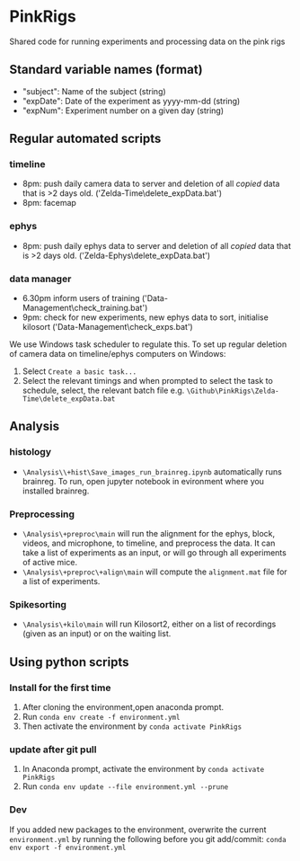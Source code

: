 # PinkRigs
Shared code for running experiments and processing data on the pink rigs
## Standard variable names (format)
- "subject": Name of the subject (string)
- "expDate": Date of the experiment as yyyy-mm-dd (string)
- "expNum": Experiment number on a given day (string)


## Regular automated scripts 
### timeline
- 8pm: push daily camera data to server and deletion of all *copied* data that is >2 days old. ('Zelda-Time\delete_expData.bat')
- 8pm: facemap 
### ephys
- 8pm: push daily ephys data to server and deletion of all *copied* data that is >2 days old. ('Zelda-Ephys\delete_expData.bat') 
### data manager
- 6.30pm inform users of training ('Data-Management\check_training.bat')
- 9pm: check for new experiments, new ephys data to sort, initialise kilosort ('Data-Management\check_exps.bat') 

We use Windows task scheduler to regulate this. 
To set up regular deletion of camera data on timeline/ephys computers on Windows: 
1. Select `Create a basic task...`
2. Select the relevant timings and when prompted to select the task to schedule, select, the relevant batch file e.g.
`\Github\PinkRigs\Zelda-Time\delete_expData.bat`

## Analysis
### histology 
- `\Analysis\\+hist\Save_images_run_brainreg.ipynb` automatically runs brainreg. To run, open jupyter notebook in evironment where you installed brainreg. 
### Preprocessing
- `\Analysis\+preproc\main` will run the alignment for the ephys, block, videos, and microphone, to timeline, and preprocess the data. It can take a list of experiments as an input, or will go through all experiments of active mice.
- `\Analysis\+preproc\+align\main` will compute the `alignment.mat` file for a list of experiments.
### Spikesorting
- `\Analysis\+kilo\main` will run Kilosort2, either on a list of recordings (given as an input) or on the waiting list. 

## Using python scripts
### Install for the first time
1. After cloning the environment,open anaconda prompt. 
2. Run `conda env create -f environment.yml`
3. Then activate the environment by `conda activate PinkRigs`

### update after git pull
1. In Anaconda prompt, activate the environment by `conda activate PinkRigs`
2. Run `conda env update --file environment.yml --prune`

### Dev
If you added new packages to the environment, overwrite the current `environment.yml` by running the following before you git add/commit: 
`conda env export -f environment.yml`


